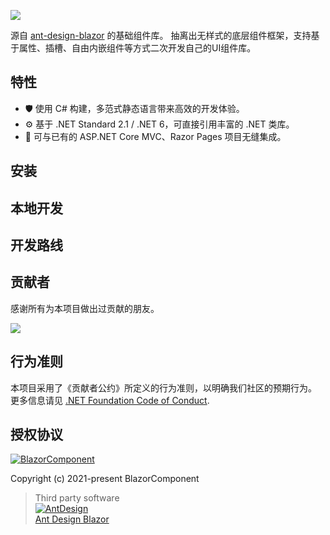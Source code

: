 ![](https://github.com/BlazorComponent/BlazorComponent/raw/develop/docs/logo_blazorcomponent_1280_640_01.jpg)

源自 [ant-design-blazor](https://github.com/ant-design-blazor/ant-design-blazor) 的基础组件库。
抽离出无样式的底层组件框架，支持基于属性、插槽、自由内嵌组件等方式二次开发自己的UI组件库。

## 特性

- 🛡 使用 C# 构建，多范式静态语言带来高效的开发体验。
- ⚙️ 基于 .NET Standard 2.1 / .NET 6，可直接引用丰富的 .NET 类库。
- 🎁 可与已有的 ASP.NET Core MVC、Razor Pages 项目无缝集成。

## 安装


## 本地开发


## 开发路线


## 贡献者

感谢所有为本项目做出过贡献的朋友。

<a href="https://github.com/blazorcomponent/blazorcomponent/graphs/contributors"> 
    <img src="https://contrib.rocks/image?repo=blazorcomponent/blazorcomponent" /> 
</a>

## 行为准则

本项目采用了《贡献者公约》所定义的行为准则，以明确我们社区的预期行为。
更多信息请见 [.NET Foundation Code of Conduct](https://dotnetfoundation.org/code-of-conduct).

## 授权协议

[![BlazorComponent](https://img.shields.io/badge/License-MIT-blue?style=flat-square)](https://github.com/BlazorComponent/BlazorComponent/blob/master/LICENSE)

Copyright (c) 2021-present BlazorComponent

> Third party software  
  [![AntDesign](https://img.shields.io/badge/License-MIT-blue?style=flat-square)](https://github.com/ant-design-blazor/ant-design-blazor/blob/master/LICENSE)  
  [Ant Design Blazor](https://github.com/ant-design-blazor/ant-design-blazor.git)

